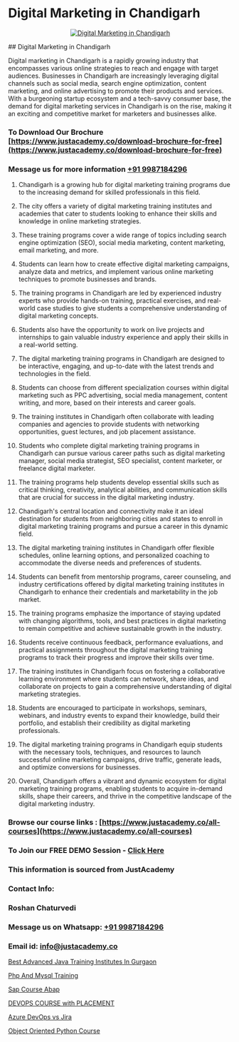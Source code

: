 # Digital Marketing in Chandigarh

<p align="center">
  <a href="https://justacademy.co/course-detail/digital-marketing">
    <img src="https://justacademy.co/storage2/course_image/1676636720_course_image.webp" alt="Digital Marketing in Chandigarh">
  </a>
</p>
## Digital Marketing in Chandigarh

Digital marketing in Chandigarh is a rapidly growing industry that encompasses various online strategies to reach and engage with target audiences. Businesses in Chandigarh are increasingly leveraging digital channels such as social media, search engine optimization, content marketing, and online advertising to promote their products and services. With a burgeoning startup ecosystem and a tech-savvy consumer base, the demand for digital marketing services in Chandigarh is on the rise, making it an exciting and competitive market for marketers and businesses alike.
### To Download Our Brochure [https://www.justacademy.co/download-brochure-for-free](https://www.justacademy.co/download-brochure-for-free)
### Message us for more information [+91 9987184296](https://api.whatsapp.com/send?phone=919987184296)
1) Chandigarh is a growing hub for digital marketing training programs due to the increasing demand for skilled professionals in this field.

2) The city offers a variety of digital marketing training institutes and academies that cater to students looking to enhance their skills and knowledge in online marketing strategies.

3) These training programs cover a wide range of topics including search engine optimization (SEO), social media marketing, content marketing, email marketing, and more.

4) Students can learn how to create effective digital marketing campaigns, analyze data and metrics, and implement various online marketing techniques to promote businesses and brands.

5) The training programs in Chandigarh are led by experienced industry experts who provide hands-on training, practical exercises, and real-world case studies to give students a comprehensive understanding of digital marketing concepts.

6) Students also have the opportunity to work on live projects and internships to gain valuable industry experience and apply their skills in a real-world setting.

7) The digital marketing training programs in Chandigarh are designed to be interactive, engaging, and up-to-date with the latest trends and technologies in the field.

8) Students can choose from different specialization courses within digital marketing such as PPC advertising, social media management, content writing, and more, based on their interests and career goals.

9) The training institutes in Chandigarh often collaborate with leading companies and agencies to provide students with networking opportunities, guest lectures, and job placement assistance.

10) Students who complete digital marketing training programs in Chandigarh can pursue various career paths such as digital marketing manager, social media strategist, SEO specialist, content marketer, or freelance digital marketer.

11) The training programs help students develop essential skills such as critical thinking, creativity, analytical abilities, and communication skills that are crucial for success in the digital marketing industry.

12) Chandigarh's central location and connectivity make it an ideal destination for students from neighboring cities and states to enroll in digital marketing training programs and pursue a career in this dynamic field.

13) The digital marketing training institutes in Chandigarh offer flexible schedules, online learning options, and personalized coaching to accommodate the diverse needs and preferences of students.

14) Students can benefit from mentorship programs, career counseling, and industry certifications offered by digital marketing training institutes in Chandigarh to enhance their credentials and marketability in the job market.

15) The training programs emphasize the importance of staying updated with changing algorithms, tools, and best practices in digital marketing to remain competitive and achieve sustainable growth in the industry.

16) Students receive continuous feedback, performance evaluations, and practical assignments throughout the digital marketing training programs to track their progress and improve their skills over time.

17) The training institutes in Chandigarh focus on fostering a collaborative learning environment where students can network, share ideas, and collaborate on projects to gain a comprehensive understanding of digital marketing strategies.

18) Students are encouraged to participate in workshops, seminars, webinars, and industry events to expand their knowledge, build their portfolio, and establish their credibility as digital marketing professionals.

19) The digital marketing training programs in Chandigarh equip students with the necessary tools, techniques, and resources to launch successful online marketing campaigns, drive traffic, generate leads, and optimize conversions for businesses.

20) Overall, Chandigarh offers a vibrant and dynamic ecosystem for digital marketing training programs, enabling students to acquire in-demand skills, shape their careers, and thrive in the competitive landscape of the digital marketing industry.

### Browse our course links : [https://www.justacademy.co/all-courses](https://www.justacademy.co/all-courses) 
### To Join our FREE DEMO Session - [Click Here](https://www.justacademy.co/register-for-course-demo)


### This information is sourced from JustAcademy
### Contact Info:
### Roshan Chaturvedi
### Message us on Whatsapp: [+91 9987184296](https://api.whatsapp.com/send?phone=919987184296)
### Email id: [info@justacademy.co](mailto:info@justacademy.co)
                
[Best Advanced Java Training Institutes In Gurgaon](https://www.linkedin.com/pulse/best-advanced-java-training-institutes-gurgaon-justacademy-chicago-uyoif?trackingId=GjxQw5Tuqq4m%2Bs6y42qk%2Bg%3D%3D&lipi=urn%3Ali%3Apage%3Ad_flagship3_company_admin%3BCp0x2GOYQ7yuHLQJq%2Fwubg%3D%3D)

[Php And Mysql Training](https://www.linkedin.com/pulse/php-mysql-training-software-training-mountain-view-z9xff?trackingId=%2FnDURW1pTHhBy2%2Bswxq80Q%3D%3D&lipi=urn%3Ali%3Apage%3Ad_flagship3_company_admin%3BLLr0XlPoQRKsrZpjwzzNmQ%3D%3D)

[Sap Course Abap](https://medium.com/@ranemanish460/sap-course-abap-3159f6cb8c76)

[DEVOPS COURSE with PLACEMENT](https://medium.com/@mahi3106/devops-course-with-placement-b7f2349a9200)

[Azure DevOps vs Jira](https://justacademyin.github.io/justacademy/azure-devops-vs-jira)

[Object Oriented Python Course](https://justacademyin.github.io/justacademy/object-oriented-python-course)

